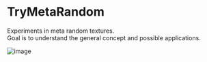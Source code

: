 # TryMetaRandom  
Experiments in meta random textures.  
Goal is to understand the general concept and possible applications. 

![image](https://github.com/creepyLANguy/TryMetaRandom/assets/28150772/e1418b3f-d323-414c-a1c5-c21604be2c6e)
